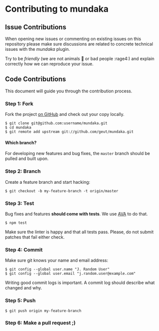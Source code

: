 # Contributing to mundaka

## Issue Contributions

When opening new issues or commenting on existing issues on this repository
please make sure discussions are related to concrete technical issues with the
*mundaka* plugin.

Try to be *friendly* (we are not animals :monkey: or bad people :rage4:) and explain correctly how we can reproduce your issue.

## Code Contributions

This document will guide you through the contribution process.

### Step 1: Fork

Fork the project [on GitHub](https://github.com/geut/mundaka) and check out your copy locally.

```text
$ git clone git@github.com:username/mundaka.git
$ cd mundaka
$ git remote add upstream git://github.com/geut/mundaka.git
```

#### Which branch?

For developing new features and bug fixes, the `master` branch should be pulled
and built upon.

### Step 2: Branch

Create a feature branch and start hacking:

```text
$ git checkout -b my-feature-branch -t origin/master
```

### Step 3: Test

Bug fixes and features **should come with tests**. We use [AVA](https://github.com/avajs/ava) to do that.

```text
$ npm test
```

Make sure the linter is happy and that all tests pass. Please, do not submit
patches that fail either check.

### Step 4: Commit

Make sure git knows your name and email address:

```text
$ git config --global user.name "J. Random User"
$ git config --global user.email "j.random.user@example.com"
```

Writing good commit logs is important. A commit log should describe what
changed and why.

### Step 5: Push

```text
$ git push origin my-feature-branch
```

### Step 6: Make a pull request ;)
